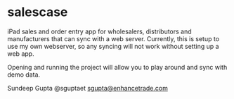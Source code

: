 salescase
=========

iPad sales and order entry app for wholesalers, distributors and manufacturers that can sync with a web server.  Currently, this is setup to use my own webserver, so any syncing will not work without setting up a web app. 

Opening and running the project will allow you to play around and sync with demo data.

Sundeep Gupta
@sguptaet
sgupta@enhancetrade.com
